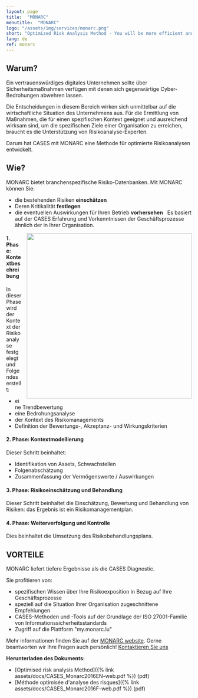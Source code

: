```yaml
---
layout: page
title:  "MONARC"
menutitle:  "MONARC"
logo: "/assets/img/services/monarc.png"
short: "Optimized Risk Analysis Method - You will be more efficient and complete!"
lang: de
ref: monarc
---
```

## Warum?

Ein vertrauenswürdiges digitales Unternehmen sollte über Sicherheitsmaßnahmen verfügen mit denen sich gegenwärtige Cyber-Bedrohungen abwehren lassen.

Die Entscheidungen in diesem Bereich wirken sich unmittelbar auf die wirtschaftliche Situation des Unternehmens aus. Für die Ermittlung von Maßnahmen, die für einen spezifischen Kontext geeignet und ausreichend wirksam sind, um die spezifischen Ziele einer Organisation zu erreichen, braucht es die Unterstützung von Risikoanalyse-Experten.

Darum hat CASES mit MONARC eine Methode für optimierte Risikoanalysen entwickelt.

## Wie?
MONARC bietet branchenspezifische Risiko-Datenbanken. Mit MONARC können Sie:

* die bestehenden Risiken **einschätzen**
* Deren Kritikalität **festlegen**
* die eventuellen Auswirkungen für Ihren Betrieb **vorhersehen**
 
Es basiert auf der CASES Erfahrung und Vorkenntnissen der Geschäftsprozesse ähnlich der in Ihrer Organisation.

<img class="img-border" src="{{ 'assets/img/services/monarccircle.jpg' | relative_url }}" style="float:right; width:448px; margin-left: 15px;" />

#### 1. Phase: Kontextbeschreibung
In dieser Phase wird der Kontext der Risikoanalyse festgelegt und Folgendes erstellt:

* eine Trendbewertung
* eine Bedrohungsanalyse
* der Kontext des Risikomanagements
* Definition der Bewertungs-, Akzeptanz- und Wirkungskriterien

#### 2. Phase: Kontextmodellierung
Dieser Schritt beinhaltet:

* Identifikation von Assets, Schwachstellen
* Folgenabschätzung
* Zusammenfassung der Vermögenswerte / Auswirkungen

#### 3. Phase: Risikoeinschätzung und Behandlung
Dieser Schritt beinhaltet die Einschätzung, Bewertung und Behandlung von Risiken: das Ergebnis ist ein Risikomanagementplan.

#### 4. Phase: Weiterverfolgung und Kontrolle
Dies beinhaltet die Umsetzung des Risikobehandlungsplans.

## VORTEILE
MONARC liefert tiefere Ergebnisse als die CASES Diagnostic.

Sie profitieren von:

* spezifischen Wissen über Ihre Risikoexposition in Bezug auf Ihre Geschäftsprozesse
* speziell auf die Situation Ihrer Organisation zugeschnittene Empfehlungen
* CASES-Methoden und -Tools auf der Grundlage der ISO 27001-Familie von Informationssicherheitsstandards
* Zugriff auf die Plattform "my.monarc.lu"

Mehr informationen finden Sie auf der [MONARC website](https://www.monarc.lu). Gerne beantworten wir Ihre Fragen auch persönlich! [Kontaktieren Sie uns](mailto:services@cases.lu?subject=MONARC)

**Herunterladen des Dokuments:**

* [Optimised risk analysis Method]({% link assets/docs/CASES_Monarc2016EN-web.pdf %}) (pdf)
* [Méthode optimisée d'analyse des risques]({% link assets/docs/CASES_Monarc2016F-web.pdf %}) (pdf)
